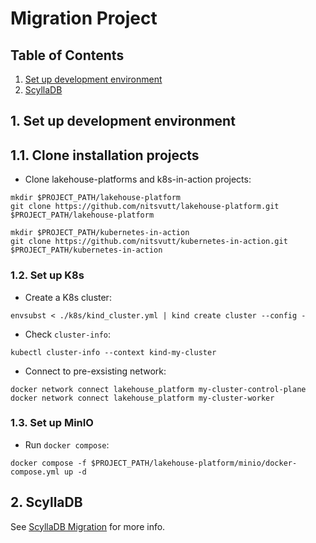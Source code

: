 # Migration Project

## Table of Contents
1. [Set up development environment](#setup-dev-env)
2. [ScyllaDB](#scylladb)

<div id="setup-dev-env"/>

## 1. Set up development environment

## 1.1. Clone installation projects

- Clone lakehouse-platforms and k8s-in-action projects:
```
mkdir $PROJECT_PATH/lakehouse-platform
git clone https://github.com/nitsvutt/lakehouse-platform.git $PROJECT_PATH/lakehouse-platform
```
```
mkdir $PROJECT_PATH/kubernetes-in-action
git clone https://github.com/nitsvutt/kubernetes-in-action.git $PROJECT_PATH/kubernetes-in-action
```

### 1.2. Set up K8s

- Create a K8s cluster:
```
envsubst < ./k8s/kind_cluster.yml | kind create cluster --config -
```

- Check `cluster-info`:
```
kubectl cluster-info --context kind-my-cluster
```

- Connect to pre-exsisting network:
```
docker network connect lakehouse_platform my-cluster-control-plane
docker network connect lakehouse_platform my-cluster-worker
```

### 1.3. Set up MinIO

- Run `docker compose`:
```
docker compose -f $PROJECT_PATH/lakehouse-platform/minio/docker-compose.yml up -d
```


<div id="scylladb"/>

## 2. ScyllaDB

See [ScyllaDB Migration](scylladb/README.md) for more info.